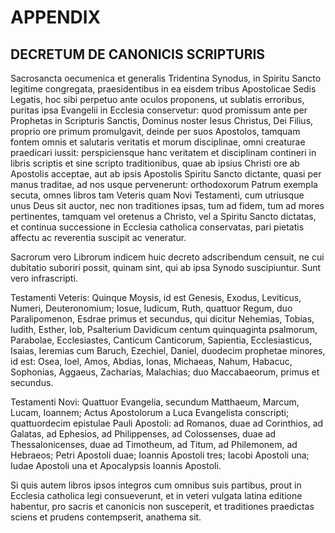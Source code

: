 # APPENDIX

## DECRETUM DE CANONICIS SCRIPTURIS

Sacrosancta oecumenica et generalis Tridentina Synodus, in Spiritu Sancto legitime congregata, praesidentibus in ea eisdem tribus Apostolicae Sedis Legatis, hoc sibi perpetuo ante oculos proponens, ut sublatis erroribus, puritas ipsa Evangelii in Ecclesia conservetur: quod promissum ante per Prophetas in Scripturis Sanctis, Dominus noster Iesus Christus, Dei Filius, proprio ore primum promulgavit, deinde per suos Apostolos, tamquam fontem omnis et salutaris veritatis et morum disciplinae, omni creaturae praedicari iussit: perspiciensque hanc veritatem et disciplinam contineri in libris scriptis et sine scripto traditionibus, quae ab ipsius Christi ore ab Apostolis acceptae, aut ab ipsis Apostolis Spiritu Sancto dictante, quasi per manus traditae, ad nos usque pervenerunt: orthodoxorum Patrum exempla secuta, omnes libros tam Veteris quam Novi Testamenti, cum utriusque unus Deus sit auctor, nec non traditiones ipsas, tum ad fidem, tum ad mores pertinentes, tamquam vel oretenus a Christo, vel a Spiritu Sancto dictatas, et continua successione in Ecclesia catholica conservatas, pari pietatis affectu ac reverentia suscipit ac veneratur.

Sacrorum vero Librorum indicem huic decreto adscribendum censuit, ne cui dubitatio suboriri possit, quinam sint, qui ab ipsa Synodo suscipiuntur. Sunt vero infrascripti.

Testamenti Veteris: Quinque Moysis, id est Genesis, Exodus, Leviticus, Numeri, Deuteronomium; Iosue, Iudicum, Ruth, quattuor Regum, duo Paralipomenon, Esdrae primus et secundus, qui dicitur Nehemias, Tobias, Iudith, Esther, Iob, Psalterium Davidicum centum quinquaginta psalmorum, Parabolae, Ecclesiastes, Canticum Canticorum, Sapientia, Ecclesiasticus, Isaias, Ieremias cum Baruch, Ezechiel, Daniel, duodecim prophetae minores, id est: Osea, Ioel, Amos, Abdias, Ionas, Michaeas, Nahum, Habacuc, Sophonias, Aggaeus, Zacharias, Malachias; duo Maccabaeorum, primus et secundus.

Testamenti Novi: Quattuor Evangelia, secundum Matthaeum, Marcum, Lucam, Ioannem; Actus Apostolorum a Luca Evangelista conscripti; quattuordecim epistulae Pauli Apostoli: ad Romanos, duae ad Corinthios, ad Galatas, ad Ephesios, ad Philippenses, ad Colossenses, duae ad Thessalonicenses, duae ad Timotheum, ad Titum, ad Philemonem, ad Hebraeos; Petri Apostoli duae; Ioannis Apostoli tres; Iacobi Apostoli una; Iudae Apostoli una et Apocalypsis Ioannis Apostoli.

Si quis autem libros ipsos integros cum omnibus suis partibus, prout in Ecclesia catholica legi consueverunt, et in veteri vulgata latina editione habentur, pro sacris et canonicis non susceperit, et traditiones praedictas sciens et prudens contempserit, anathema sit.


